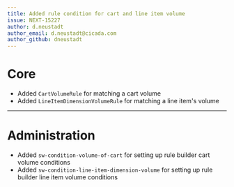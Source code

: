 ```yaml
---
title: Added rule condition for cart and line item volume
issue: NEXT-15227
author: d.neustadt
author_email: d.neustadt@cicada.com 
author_github: dneustadt
---
```

# Core
* Added `CartVolumeRule` for matching a cart volume
* Added `LineItemDimensionVolumeRule` for matching a line item's volume
___
# Administration
* Added `sw-condition-volume-of-cart` for setting up rule builder cart volume conditions
* Added `sw-condition-line-item-dimension-volume` for setting up rule builder line item volume conditions
